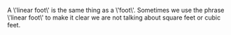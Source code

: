 A \\'linear foot\\' is the same thing as a \\'foot\\'. Sometimes we use
the phrase \\'linear foot\\' to make it clear we are not talking about
square feet or cubic feet.
